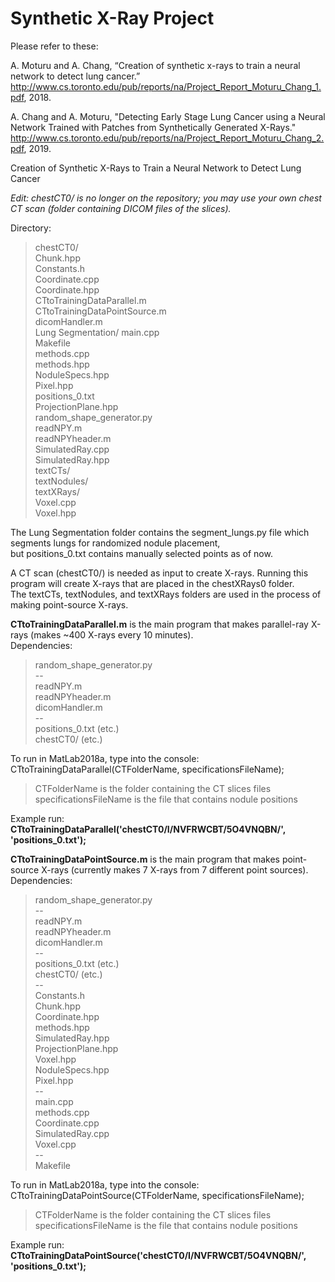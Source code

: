 # Synthetic X-Ray Project

Please refer to these:

A. Moturu and A. Chang, “Creation of synthetic x-rays to train a neural network to detect lung cancer.” http://www.cs.toronto.edu/pub/reports/na/Project_Report_Moturu_Chang_1.pdf, 2018.

A. Chang and A. Moturu, "Detecting Early Stage Lung Cancer using a Neural Network Trained with Patches from Synthetically Generated X-Rays." http://www.cs.toronto.edu/pub/reports/na/Project_Report_Moturu_Chang_2.pdf, 2019. 

Creation of Synthetic X-Rays to Train a Neural Network to Detect Lung Cancer

*Edit: chestCT0/ is no longer on the repository; you may use your own chest CT scan (folder containing DICOM files of the slices).*

Directory:  
>   chestCT0/  
	Chunk.hpp  
	Constants.h  
	Coordinate.cpp  
	Coordinate.hpp  
	CTtoTrainingDataParallel.m  
	CTtoTrainingDataPointSource.m  
	dicomHandler.m  
	Lung Segmentation/
	main.cpp  
	Makefile  
	methods.cpp  
	methods.hpp  
	NoduleSpecs.hpp  
	Pixel.hpp  
	positions_0.txt  
	ProjectionPlane.hpp  
	random_shape_generator.py  
	readNPY.m  
	readNPYheader.m  
	SimulatedRay.cpp  
	SimulatedRay.hpp  
	textCTs/  
	textNodules/  
	textXRays/  
	Voxel.cpp  
	Voxel.hpp  

The Lung Segmentation folder contains the segment_lungs.py file which segments lungs for randomized nodule placement,  
but positions_0.txt contains manually selected points as of now.  

A CT scan (chestCT0/) is needed as input to create X-rays. 
Running this program will create X-rays that are placed in the chestXRays0 folder.  
The textCTs, textNodules, and textXRays folders are used in the process of making point-source X-rays.  

**CTtoTrainingDataParallel.m** is the main program that makes parallel-ray X-rays (makes ~400 X-rays every 10 minutes).  
Dependencies:  
>	random_shape_generator.py  
	--  
	readNPY.m  
	readNPYheader.m  
	dicomHandler.m  
	--  
	positions_0.txt (etc.)  
	chestCT0/ (etc.)  

To run in MatLab2018a, type into the console: CTtoTrainingDataParallel(CTFolderName, specificationsFileName);  
>	CTFolderName is the folder containing the CT slices files  
	specificationsFileName is the file that contains nodule positions  

Example run: **CTtoTrainingDataParallel('chestCT0/I/NVFRWCBT/5O4VNQBN/', 'positions_0.txt');**  

**CTtoTrainingDataPointSource.m** is the main program that makes point-source X-rays (currently makes 7 X-rays from 7 different point sources).  
Dependencies:  
>	random_shape_generator.py  
	--  
	readNPY.m  
	readNPYheader.m  
	dicomHandler.m  
	--  
	positions_0.txt (etc.)  
	chestCT0/ (etc.)  
	--  
	Constants.h  
	Chunk.hpp  
	Coordinate.hpp  
	methods.hpp  
	SimulatedRay.hpp  
	ProjectionPlane.hpp  
	Voxel.hpp  
	NoduleSpecs.hpp  
	Pixel.hpp  
	--  
	main.cpp  
	methods.cpp  
	Coordinate.cpp  
	SimulatedRay.cpp  
	Voxel.cpp  
	--  
	Makefile  

To run in MatLab2018a, type into the console: CTtoTrainingDataPointSource(CTFolderName, specificationsFileName);  
>	CTFolderName is the folder containing the CT slices files  
	specificationsFileName is the file that contains nodule positions  

Example run: **CTtoTrainingDataPointSource('chestCT0/I/NVFRWCBT/5O4VNQBN/', 'positions_0.txt');**  
